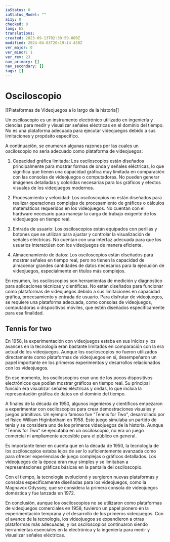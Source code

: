 ```yaml
---
iaStatus: 0
iaStatus_Model: ""
a11y: 0
checked: 0
lang: ES
translations: 
created: 2023-09-13T02:30:59.000Z
modified: 2024-04-03T20:19:14.450Z
ver_major: 0
ver_minor: 1
ver_rev: 23
nav_primary: []
nav_secondary: []
tags: []
---
```

# Osciloscopio

[[Plataformas de Videojuegos a lo largo de la historia]]
  
Un osciloscopio es un instrumento electrónico utilizado en ingeniería y ciencias para medir y visualizar señales eléctricas en el dominio del tiempo. No es una plataforma adecuada para ejecutar videojuegos debido a sus limitaciones y propósito específico.

A continuación, se enumeran algunas razones por las cuales un osciloscopio no sería adecuado como plataforma de videojuegos:

1. Capacidad gráfica limitada: Los osciloscopios están diseñados principalmente para mostrar formas de onda y señales eléctricas, lo que significa que tienen una capacidad gráfica muy limitada en comparación con las consolas de videojuegos o computadoras. No pueden generar imágenes detalladas y coloridas necesarias para los gráficos y efectos visuales de los videojuegos modernos.
    
2. Procesamiento y velocidad: Los osciloscopios no están diseñados para realizar operaciones complejas de procesamiento de gráficos o cálculos matemáticos requeridos en los videojuegos. No cuentan con el hardware necesario para manejar la carga de trabajo exigente de los videojuegos en tiempo real.
    
3. Entrada de usuario: Los osciloscopios están equipados con perillas y botones que se utilizan para ajustar y controlar la visualización de señales eléctricas. No cuentan con una interfaz adecuada para que los usuarios interactúen con los videojuegos de manera eficiente.
    
4. Almacenamiento de datos: Los osciloscopios están diseñados para mostrar señales en tiempo real, pero no tienen la capacidad de almacenar grandes cantidades de datos necesarios para la ejecución de videojuegos, especialmente en títulos más complejos.
    

En resumen, los osciloscopios son herramientas de medición y diagnóstico para aplicaciones técnicas y científicas. No están diseñados para funcionar como plataformas de videojuegos debido a sus limitaciones en capacidad gráfica, procesamiento y entrada de usuario. Para disfrutar de videojuegos, se requiere una plataforma adecuada, como consolas de videojuegos, computadoras o dispositivos móviles, que estén diseñados específicamente para esa finalidad.

## Tennis for two

En 1958, la experimentación con videojuegos estaba en sus inicios y los avances en la tecnología eran bastante limitados en comparación con la era actual de los videojuegos. Aunque los osciloscopios no fueron utilizados directamente como plataformas de videojuegos en sí, desempeñaron un papel importante en los primeros experimentos y desarrollos relacionados con los videojuegos.

En ese momento, los osciloscopios eran uno de los pocos dispositivos electrónicos que podían mostrar gráficos en tiempo real. Su principal función era visualizar señales eléctricas y ondas, lo que incluía la representación gráfica de datos en el dominio del tiempo.

A finales de la década de 1950, algunos ingenieros y científicos empezaron a experimentar con osciloscopios para crear demostraciones visuales y juegos primitivos. Un ejemplo famoso fue "Tennis for Two", desarrollado por el físico William Higinbotham en 1958. Este juego simulaba un partido de tenis y se considera uno de los primeros videojuegos de la historia. Aunque "Tennis for Two" se ejecutaba en un osciloscopio, no era un juego comercial ni ampliamente accesible para el público en general.

Es importante tener en cuenta que en la década de 1950, la tecnología de los osciloscopios estaba lejos de ser lo suficientemente avanzada como para ofrecer experiencias de juego complejas o gráficos detallados. Los videojuegos de la época eran muy simples y se limitaban a representaciones gráficas básicas en la pantalla del osciloscopio.

Con el tiempo, la tecnología evolucionó y surgieron nuevas plataformas y consolas específicamente diseñadas para los videojuegos, como la Magnavox Odyssey, que se considera la primera consola de videojuegos doméstica y fue lanzada en 1972.

En conclusión, aunque los osciloscopios no se utilizaron como plataformas de videojuegos comerciales en 1958, tuvieron un papel pionero en la experimentación temprana y el desarrollo de los primeros videojuegos. Con el avance de la tecnología, los videojuegos se expandieron a otras plataformas más adecuadas, y los osciloscopios continuaron siendo herramientas esenciales en la electrónica y la ingeniería para medir y visualizar señales eléctricas.